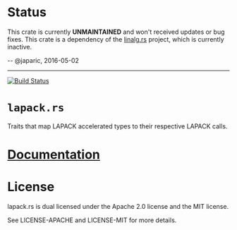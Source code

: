# Status

This crate is currently **UNMAINTAINED** and won't received updates or bug fixes. This crate is a
dependency of the [linalg.rs] project, which is currently inactive.

[linalg.rs]: https::/github.com/japaric/linalg.rs

-- @japaric, 2016-05-02

---

[![Build Status][status]](https://travis-ci.org/japaric/lapack.rs)

# `lapack.rs`

Traits that map LAPACK accelerated types to their respective LAPACK calls.

# [Documentation][docs]

# License

lapack.rs is dual licensed under the Apache 2.0 license and the MIT license.

See LICENSE-APACHE and LICENSE-MIT for more details.

[docs]: http://japaric.github.io/lapack.rs/lapack/
[status]: https://travis-ci.org/japaric/lapack.rs.svg?branch=master
